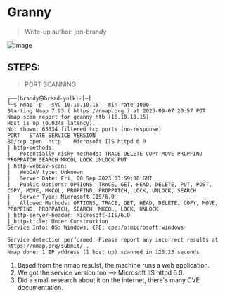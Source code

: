 # Granny
> Write-up author: jon-brandy

![image](https://github.com/jon-brandy/hackthebox/assets/70703371/23b1c014-091f-42b7-b238-7a51c5ebef54)


## STEPS:
> PORT SCANNING

```
┌──(brandy㉿bread-yolk)-[~]
└─$ nmap -p- -sVC 10.10.10.15 --min-rate 1000
Starting Nmap 7.93 ( https://nmap.org ) at 2023-09-07 20:57 PDT
Nmap scan report for granny.htb (10.10.10.15)
Host is up (0.024s latency).
Not shown: 65534 filtered tcp ports (no-response)
PORT   STATE SERVICE VERSION
80/tcp open  http    Microsoft IIS httpd 6.0
| http-methods: 
|_  Potentially risky methods: TRACE DELETE COPY MOVE PROPFIND PROPPATCH SEARCH MKCOL LOCK UNLOCK PUT
| http-webdav-scan: 
|   WebDAV type: Unknown
|   Server Date: Fri, 08 Sep 2023 03:59:06 GMT
|   Public Options: OPTIONS, TRACE, GET, HEAD, DELETE, PUT, POST, COPY, MOVE, MKCOL, PROPFIND, PROPPATCH, LOCK, UNLOCK, SEARCH
|   Server Type: Microsoft-IIS/6.0
|_  Allowed Methods: OPTIONS, TRACE, GET, HEAD, DELETE, COPY, MOVE, PROPFIND, PROPPATCH, SEARCH, MKCOL, LOCK, UNLOCK
|_http-server-header: Microsoft-IIS/6.0
|_http-title: Under Construction
Service Info: OS: Windows; CPE: cpe:/o:microsoft:windows

Service detection performed. Please report any incorrect results at https://nmap.org/submit/ .
Nmap done: 1 IP address (1 host up) scanned in 125.23 seconds
```

1. Based from the nmap resulst, the machine runs a web application.
2. We got the service version too --> Microsoft IIS httpd 6.0.
3. Did a small research about it on the internet, there's many CVE documentation.
